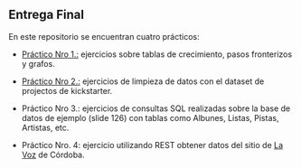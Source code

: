 ## **Entrega Final** 

En este repositorio se encuentran cuatro prácticos:

* [Práctico Nro 1.:](https://github.com/PatriLoto/AnalisisYCuracion/blob/master/ENTREGA_FINAL_GRUPO_3/practico_nro_1_tablas_pasos_fronterizos.ipynb) ejercicios sobre tablas de crecimiento, pasos fronterizos y grafos. 

* [Práctico Nro 2.:](https://github.com/PatriLoto/AnalisisYCuracion/blob/master/ENTREGA_FINAL_GRUPO_3/practico_nro_2_limpieza_datos_kickstarter.ipynb) ejercicios de limpieza de datos con el dataset de projectos de kickstarter.

* Práctico Nro 3.: ejercicios de consultas SQL realizadas sobre la base de datos de ejemplo (slide 126) con tablas como Albunes, Listas, Pistas, Artistas, etc.

* Práctico Nro. 4: ejercicio utilizando REST obtener datos del sitio de [La Voz](https://www.lavoz.com.ar/) de Córdoba.
